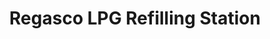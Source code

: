 ---
title: "Regasco LPG Refilling Station"
url: /malabon/regasco-lpg-refilling-station/
shop: gas
---
